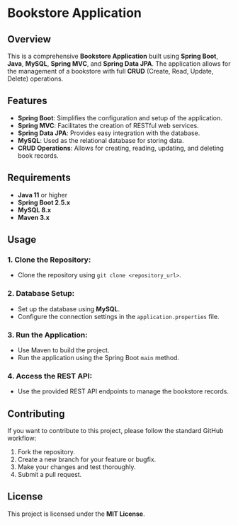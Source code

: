 # Bookstore Application

## Overview
This is a comprehensive **Bookstore Application** built using **Spring Boot**, **Java**, **MySQL**, **Spring MVC**, and **Spring Data JPA**. The application allows for the management of a bookstore with full **CRUD** (Create, Read, Update, Delete) operations.

## Features
- **Spring Boot**: Simplifies the configuration and setup of the application.
- **Spring MVC**: Facilitates the creation of RESTful web services.
- **Spring Data JPA**: Provides easy integration with the database.
- **MySQL**: Used as the relational database for storing data.
- **CRUD Operations**: Allows for creating, reading, updating, and deleting book records.

## Requirements
- **Java 11** or higher
- **Spring Boot 2.5.x**
- **MySQL 8.x**
- **Maven 3.x**

## Usage

### 1. Clone the Repository:
- Clone the repository using `git clone <repository_url>`.

### 2. Database Setup:
- Set up the database using **MySQL**.
- Configure the connection settings in the `application.properties` file.

### 3. Run the Application:
- Use Maven to build the project.
- Run the application using the Spring Boot `main` method.

### 4. Access the REST API:
- Use the provided REST API endpoints to manage the bookstore records.

## Contributing
If you want to contribute to this project, please follow the standard GitHub workflow:
1. Fork the repository.
2. Create a new branch for your feature or bugfix.
3. Make your changes and test thoroughly.
4. Submit a pull request.

## License
This project is licensed under the **MIT License**.

